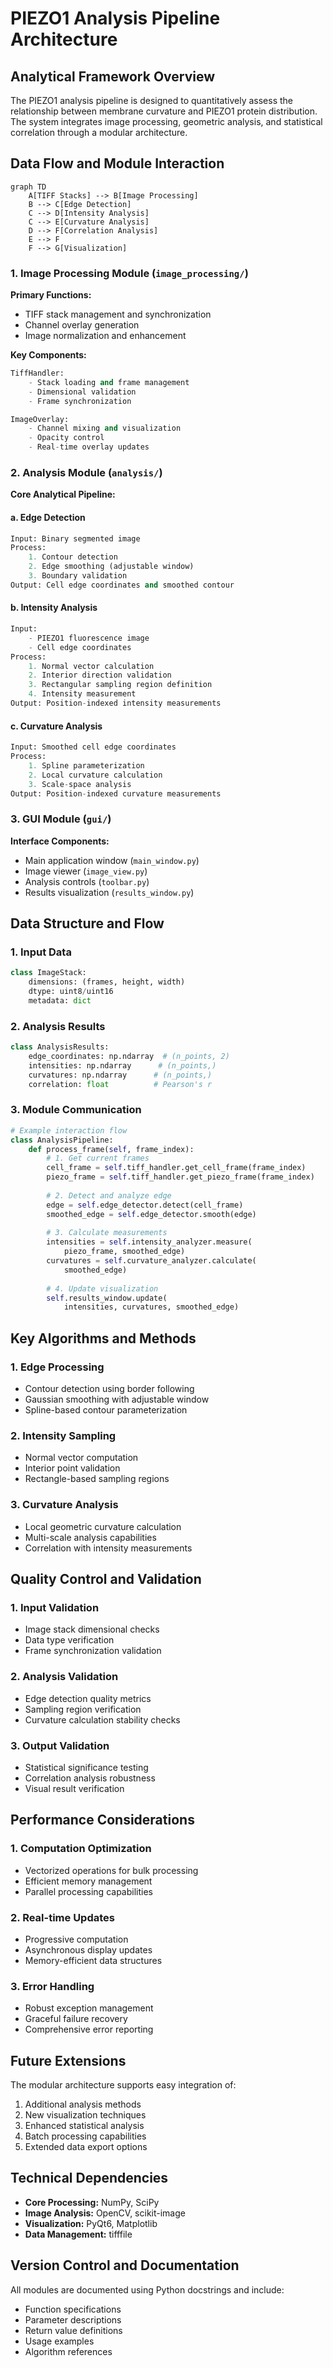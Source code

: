 # PIEZO1 Analysis Pipeline Architecture

## Analytical Framework Overview

The PIEZO1 analysis pipeline is designed to quantitatively assess the relationship between membrane curvature and PIEZO1 protein distribution. The system integrates image processing, geometric analysis, and statistical correlation through a modular architecture.

## Data Flow and Module Interaction

```mermaid
graph TD
    A[TIFF Stacks] --> B[Image Processing]
    B --> C[Edge Detection]
    C --> D[Intensity Analysis]
    C --> E[Curvature Analysis]
    D --> F[Correlation Analysis]
    E --> F
    F --> G[Visualization]
```

### 1. Image Processing Module (`image_processing/`)
**Primary Functions:**
- TIFF stack management and synchronization
- Channel overlay generation
- Image normalization and enhancement

**Key Components:**
```python
TiffHandler:
    - Stack loading and frame management
    - Dimensional validation
    - Frame synchronization

ImageOverlay:
    - Channel mixing and visualization
    - Opacity control
    - Real-time overlay updates
```

### 2. Analysis Module (`analysis/`)
**Core Analytical Pipeline:**

#### a. Edge Detection
```python
Input: Binary segmented image
Process: 
    1. Contour detection
    2. Edge smoothing (adjustable window)
    3. Boundary validation
Output: Cell edge coordinates and smoothed contour
```

#### b. Intensity Analysis
```python
Input: 
    - PIEZO1 fluorescence image
    - Cell edge coordinates
Process:
    1. Normal vector calculation
    2. Interior direction validation
    3. Rectangular sampling region definition
    4. Intensity measurement
Output: Position-indexed intensity measurements
```

#### c. Curvature Analysis
```python
Input: Smoothed cell edge coordinates
Process:
    1. Spline parameterization
    2. Local curvature calculation
    3. Scale-space analysis
Output: Position-indexed curvature measurements
```

### 3. GUI Module (`gui/`)
**Interface Components:**
- Main application window (`main_window.py`)
- Image viewer (`image_view.py`)
- Analysis controls (`toolbar.py`)
- Results visualization (`results_window.py`)

## Data Structure and Flow

### 1. Input Data
```python
class ImageStack:
    dimensions: (frames, height, width)
    dtype: uint8/uint16
    metadata: dict
```

### 2. Analysis Results
```python
class AnalysisResults:
    edge_coordinates: np.ndarray  # (n_points, 2)
    intensities: np.ndarray      # (n_points,)
    curvatures: np.ndarray      # (n_points,)
    correlation: float          # Pearson's r
```

### 3. Module Communication
```python
# Example interaction flow
class AnalysisPipeline:
    def process_frame(self, frame_index):
        # 1. Get current frames
        cell_frame = self.tiff_handler.get_cell_frame(frame_index)
        piezo_frame = self.tiff_handler.get_piezo_frame(frame_index)
        
        # 2. Detect and analyze edge
        edge = self.edge_detector.detect(cell_frame)
        smoothed_edge = self.edge_detector.smooth(edge)
        
        # 3. Calculate measurements
        intensities = self.intensity_analyzer.measure(
            piezo_frame, smoothed_edge)
        curvatures = self.curvature_analyzer.calculate(
            smoothed_edge)
            
        # 4. Update visualization
        self.results_window.update(
            intensities, curvatures, smoothed_edge)
```

## Key Algorithms and Methods

### 1. Edge Processing
- Contour detection using border following
- Gaussian smoothing with adjustable window
- Spline-based contour parameterization

### 2. Intensity Sampling
- Normal vector computation
- Interior point validation
- Rectangle-based sampling regions

### 3. Curvature Analysis
- Local geometric curvature calculation
- Multi-scale analysis capabilities
- Correlation with intensity measurements

## Quality Control and Validation

### 1. Input Validation
- Image stack dimensional checks
- Data type verification
- Frame synchronization validation

### 2. Analysis Validation
- Edge detection quality metrics
- Sampling region verification
- Curvature calculation stability checks

### 3. Output Validation
- Statistical significance testing
- Correlation analysis robustness
- Visual result verification

## Performance Considerations

### 1. Computation Optimization
- Vectorized operations for bulk processing
- Efficient memory management
- Parallel processing capabilities

### 2. Real-time Updates
- Progressive computation
- Asynchronous display updates
- Memory-efficient data structures

### 3. Error Handling
- Robust exception management
- Graceful failure recovery
- Comprehensive error reporting

## Future Extensions

The modular architecture supports easy integration of:
1. Additional analysis methods
2. New visualization techniques
3. Enhanced statistical analysis
4. Batch processing capabilities
5. Extended data export options

## Technical Dependencies

- **Core Processing:** NumPy, SciPy
- **Image Analysis:** OpenCV, scikit-image
- **Visualization:** PyQt6, Matplotlib
- **Data Management:** tifffile

## Version Control and Documentation

All modules are documented using Python docstrings and include:
- Function specifications
- Parameter descriptions
- Return value definitions
- Usage examples
- Algorithm references